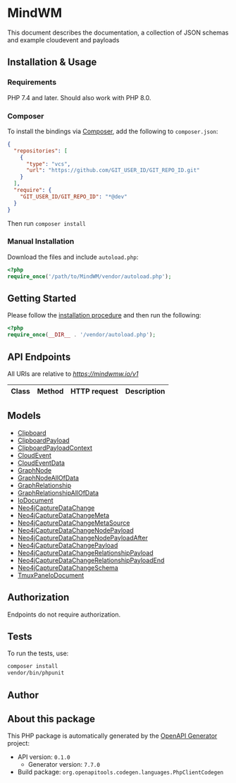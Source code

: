 # MindWM

This document describes the documentation, a collection of JSON schemas and example cloudevent and payloads


## Installation & Usage

### Requirements

PHP 7.4 and later.
Should also work with PHP 8.0.

### Composer

To install the bindings via [Composer](https://getcomposer.org/), add the following to `composer.json`:

```json
{
  "repositories": [
    {
      "type": "vcs",
      "url": "https://github.com/GIT_USER_ID/GIT_REPO_ID.git"
    }
  ],
  "require": {
    "GIT_USER_ID/GIT_REPO_ID": "*@dev"
  }
}
```

Then run `composer install`

### Manual Installation

Download the files and include `autoload.php`:

```php
<?php
require_once('/path/to/MindWM/vendor/autoload.php');
```

## Getting Started

Please follow the [installation procedure](#installation--usage) and then run the following:

```php
<?php
require_once(__DIR__ . '/vendor/autoload.php');


```

## API Endpoints

All URIs are relative to *https://mindwmw.io/v1*

Class | Method | HTTP request | Description
------------ | ------------- | ------------- | -------------

## Models

- [Clipboard](docs/Model/Clipboard.md)
- [ClipboardPayload](docs/Model/ClipboardPayload.md)
- [ClipboardPayloadContext](docs/Model/ClipboardPayloadContext.md)
- [CloudEvent](docs/Model/CloudEvent.md)
- [CloudEventData](docs/Model/CloudEventData.md)
- [GraphNode](docs/Model/GraphNode.md)
- [GraphNodeAllOfData](docs/Model/GraphNodeAllOfData.md)
- [GraphRelationship](docs/Model/GraphRelationship.md)
- [GraphRelationshipAllOfData](docs/Model/GraphRelationshipAllOfData.md)
- [IoDocument](docs/Model/IoDocument.md)
- [Neo4jCaptureDataChange](docs/Model/Neo4jCaptureDataChange.md)
- [Neo4jCaptureDataChangeMeta](docs/Model/Neo4jCaptureDataChangeMeta.md)
- [Neo4jCaptureDataChangeMetaSource](docs/Model/Neo4jCaptureDataChangeMetaSource.md)
- [Neo4jCaptureDataChangeNodePayload](docs/Model/Neo4jCaptureDataChangeNodePayload.md)
- [Neo4jCaptureDataChangeNodePayloadAfter](docs/Model/Neo4jCaptureDataChangeNodePayloadAfter.md)
- [Neo4jCaptureDataChangePayload](docs/Model/Neo4jCaptureDataChangePayload.md)
- [Neo4jCaptureDataChangeRelationshipPayload](docs/Model/Neo4jCaptureDataChangeRelationshipPayload.md)
- [Neo4jCaptureDataChangeRelationshipPayloadEnd](docs/Model/Neo4jCaptureDataChangeRelationshipPayloadEnd.md)
- [Neo4jCaptureDataChangeSchema](docs/Model/Neo4jCaptureDataChangeSchema.md)
- [TmuxPaneIoDocument](docs/Model/TmuxPaneIoDocument.md)

## Authorization
Endpoints do not require authorization.

## Tests

To run the tests, use:

```bash
composer install
vendor/bin/phpunit
```

## Author


## About this package

This PHP package is automatically generated by the [OpenAPI Generator](https://openapi-generator.tech) project:

- API version: `0.1.0`
    - Generator version: `7.7.0`
- Build package: `org.openapitools.codegen.languages.PhpClientCodegen`
